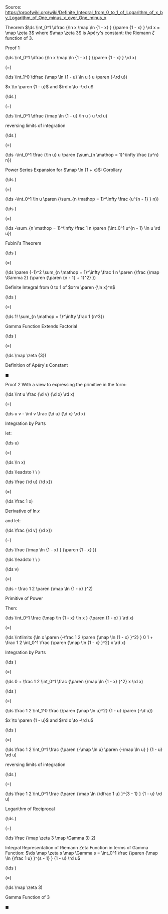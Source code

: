 # 

Source: https://proofwiki.org/wiki/Definite_Integral_from_0_to_1_of_Logarithm_of_x_by_Logarithm_of_One_minus_x_over_One_minus_x

Theorem
$\ds \int_0^1 \dfrac {\ln x \map \ln {1 - x} } {\paren {1 - x} } \rd x = \map \zeta 3$
where $\map \zeta 3$ is Apéry's constant: the Riemann $\zeta$ function of $3$.


Proof 1













\(\ds \int_0^1 \dfrac {\ln x \map \ln {1 - x} } {\paren {1 - x} } \rd x\)

\(=\)







\(\ds \int_1^0 \dfrac {\map \ln {1 - u} \ln u } u \paren {-\rd u}\)





$x \to \paren {1 - u}$ and $\rd x \to -\rd u$














\(\ds \)

\(=\)







\(\ds \int_0^1 \dfrac {\map \ln {1 - u} \ln u } u \rd u\)





reversing limits of integration














\(\ds \)

\(=\)







\(\ds -\int_0^1 \frac {\ln u} u \paren {\sum_{n \mathop = 1}^\infty \frac {u^n} n}\)





Power Series Expansion for $\map \ln {1 + x}$: Corollary














\(\ds \)

\(=\)







\(\ds -\int_0^1 \ln u \paren {\sum_{n \mathop = 1}^\infty \frac {u^{n - 1} } n}\)




















\(\ds \)

\(=\)







\(\ds -\sum_{n \mathop = 1}^\infty \frac 1 n \paren {\int_0^1 u^{n - 1} \ln u \rd u}\)





Fubini's Theorem














\(\ds \)

\(=\)







\(\ds \paren {-1}^2 \sum_{n \mathop = 1}^\infty \frac 1 n \paren {\frac {\map \Gamma 2} {\paren {\paren {n - 1} + 1}^2} }\)





Definite Integral from $0$ to $1$ of $x^m \paren {\ln x}^n$














\(\ds \)

\(=\)







\(\ds 1! \sum_{n \mathop = 1}^\infty \frac 1 {n^3}\)





Gamma Function Extends Factorial














\(\ds \)

\(=\)







\(\ds \map \zeta {3}\)





Definition of Apéry's Constant



$\blacksquare$


Proof 2
With a view to expressing the primitive in the form:














\(\ds \int u \frac {\d v} {\d x} \rd x\)

\(=\)







\(\ds u v - \int v \frac {\d u} {\d x} \rd x\)





Integration by Parts




let:














\(\ds u\)

\(=\)







\(\ds \ln x\)














\(\ds \leadsto \ \ \)





\(\ds \frac {\d u} {\d x}\)

\(=\)







\(\ds \frac 1 x\)





Derivative of $\ln x$




and let:














\(\ds \frac {\d v} {\d x}\)

\(=\)







\(\ds \frac {\map \ln {1 - x} } {\paren {1 - x} }\)














\(\ds \leadsto \ \ \)





\(\ds v\)

\(=\)







\(\ds - \frac 1 2 \paren {\map \ln {1 - x} }^2\)





Primitive of Power




Then:














\(\ds \int_0^1 \frac {\map \ln {1 - x} \ln x } {\paren {1 - x} } \rd x\)

\(=\)







\(\ds \intlimits {\ln x \paren {-\frac 1 2 \paren {\map \ln {1 - x} }^2} } 0 1 + \frac 1 2 \int_0^1 \frac {\paren {\map \ln {1 - x} }^2} x \rd x\)





Integration by Parts














\(\ds \)

\(=\)







\(\ds 0 + \frac 1 2 \int_0^1 \frac {\paren {\map \ln {1 - x} }^2} x \rd x\)




















\(\ds \)

\(=\)







\(\ds \frac 1 2 \int_1^0 \frac {\paren {\map \ln u}^2} {1 - u} \paren {-\d u}\)





$x \to \paren {1 - u}$ and $\rd x \to -\rd u$














\(\ds \)

\(=\)







\(\ds \frac 1 2 \int_0^1 \frac {\paren {-\map \ln u} \paren {-\map \ln u} } {1 - u} \rd u\)





reversing limits of integration














\(\ds \)

\(=\)







\(\ds \frac 1 2 \int_0^1 \frac {\paren {\map \ln {\dfrac 1 u} }^{3 - 1} } {1 - u} \rd u\)





Logarithm of Reciprocal














\(\ds \)

\(=\)







\(\ds \frac {\map \zeta 3 \map \Gamma 3} 2\)





Integral Representation of Riemann Zeta Function in terms of Gamma Function: $\ds \map \zeta s \map \Gamma s = \int_0^1 \frac {\paren {\map \ln {\frac 1 u} }^{s - 1} } {1 - u} \rd u$














\(\ds \)

\(=\)







\(\ds \map \zeta 3\)





Gamma Function of 3



$\blacksquare$





